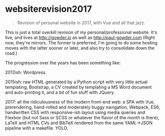 # websiterevision2017

> Revision of personal website in 2017, with Vue and all that jazz.

This is just a total overkill revision of my personal/professional website. It's live, and lives at http://gowder.io as well as http://paul-gowder.com (Right now, they're mirrors.  The former is preferred, I'm going to do some hosting moves with the latter sooner or later, and also try to consolidate down the road.)

The progression over the years has been something like: 

2012ish: Wordpress.

2015ish: raw HTML generated by a Python script with very little actual templating, Bootstrap, a CV created by templating a MS Word document and auto-printing it, and a bit of fun stuff with JQuery.

2017: all the ridiculousness of the modern front-end web: a SPA with Vue, prerendering, hand-rolled and moderately buggy navigation, Webpack, ES6, handwritten CSS with responsive-ish layout using media queries and Flexbox (but not Sass or SCSS or whatever the flavor of the month is there), LaTeX and HTML CVs and BibTeX rendered from the same YAML->JSON pipeline with a makefile. YOLO.

